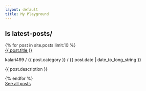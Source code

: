 ```yaml
---
layout: default
title: My Playground
---
```

<h2 class="title text-center">ls latest-posts/</h2>

<div id="front-page">
{% for post in site.posts limit:10 %}
<div class="post">
<a class="title" href="{{ post.url }}">{{ post.title }}</a>
<p class="meta">kalari499 / {{ post.category }} / {{ post.date | date_to_long_string }}</p>
<p class="preview">{{ post.description }}</p>
</div>
{% endfor %}
</div>

<div class="text-center">
<a class="see-all" href="/archive">See all posts</a>
</div>
